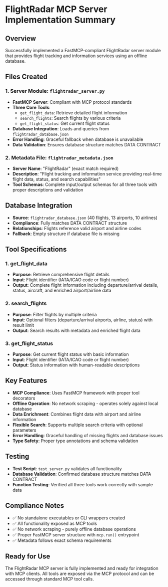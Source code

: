 # FlightRadar MCP Server Implementation Summary

## Overview
Successfully implemented a FastMCP-compliant FlightRadar server module that provides flight tracking and information services using an offline database.

## Files Created

### 1. Server Module: `flightradar_server.py`
- **FastMCP Server**: Compliant with MCP protocol standards
- **Three Core Tools**:
  - `get_flight_data`: Retrieve detailed flight information
  - `search_flights`: Search flights by various criteria
  - `get_flight_status`: Get current flight status
- **Database Integration**: Loads and queries from `flightradar_database.json`
- **Error Handling**: Graceful fallback when database is unavailable
- **Data Validation**: Ensures database structure matches DATA CONTRACT

### 2. Metadata File: `flightradar_metadata.json`
- **Server Name**: "FlightRadar" (exact match required)
- **Description**: "Flight tracking and information service providing real-time flight data, status, and search capabilities"
- **Tool Schemas**: Complete input/output schemas for all three tools with proper descriptions and validation

## Database Integration
- **Source**: `flightradar_database.json` (40 flights, 13 airports, 10 airlines)
- **Compliance**: Fully matches DATA CONTRACT structure
- **Relationships**: Flights reference valid airport and airline codes
- **Fallback**: Empty structure if database file is missing

## Tool Specifications

### 1. get_flight_data
- **Purpose**: Retrieve comprehensive flight details
- **Input**: Flight identifier (IATA/ICAO code or flight number)
- **Output**: Complete flight information including departure/arrival details, status, aircraft, and enriched airport/airline data

### 2. search_flights
- **Purpose**: Filter flights by multiple criteria
- **Input**: Optional filters (departure/arrival airports, airline, status) with result limit
- **Output**: Search results with metadata and enriched flight data

### 3. get_flight_status
- **Purpose**: Get current flight status with basic information
- **Input**: Flight identifier (IATA/ICAO code or flight number)
- **Output**: Status information with human-readable descriptions

## Key Features
- **MCP Compliance**: Uses FastMCP framework with proper tool decorators
- **Offline Operation**: No network scraping - operates solely against local database
- **Data Enrichment**: Combines flight data with airport and airline information
- **Flexible Search**: Supports multiple search criteria with optional parameters
- **Error Handling**: Graceful handling of missing flights and database issues
- **Type Safety**: Proper type annotations and schema validation

## Testing
- **Test Script**: `test_server.py` validates all functionality
- **Database Validation**: Confirmed database structure matches DATA CONTRACT
- **Function Testing**: Verified all three tools work correctly with sample data

## Compliance Notes
- ✅ No standalone executables or CLI wrappers created
- ✅ All functionality exposed as MCP tools
- ✅ No network scraping - purely offline database operations
- ✅ Proper FastMCP server structure with `mcp.run()` entrypoint
- ✅ Metadata follows exact schema requirements

## Ready for Use
The FlightRadar MCP server is fully implemented and ready for integration with MCP clients. All tools are exposed via the MCP protocol and can be accessed through standard MCP tool calls.